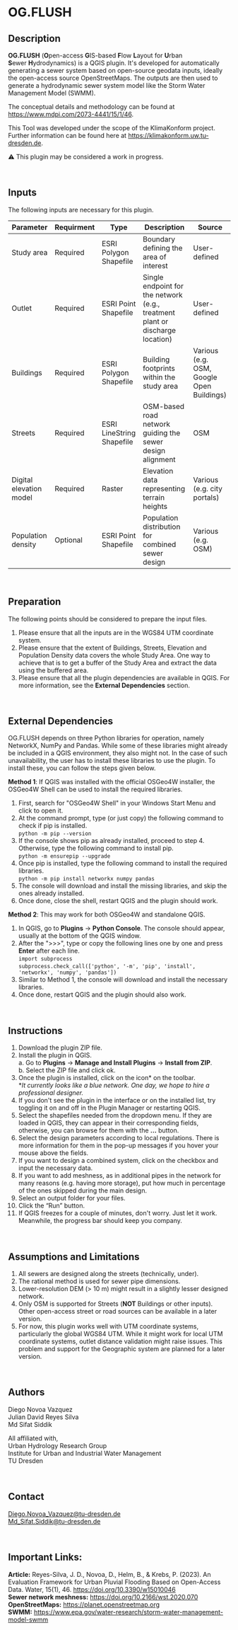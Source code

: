 # **OG.FLUSH**

## Description
**OG.FLUSH** (**O**pen-access **G**IS-based **F**low **L**ayout for **U**rban **S**ewer **H**ydrodynamics) is a QGIS plugin. It's developed for automatically generating a sewer system based on open-source geodata inputs, ideally the open-access source OpenStreetMaps. The outputs are then used to generate a hydrodynamic sewer system model like the Storm Water Management Model (SWMM).

The conceptual details and methodology can be found at https://www.mdpi.com/2073-4441/15/1/46.

This Tool was developed under the scope of the KlimaKonform project. Further information can be found here at https://klimakonform.uw.tu-dresden.de.

⚠️ This plugin may be considered a work in progress.


<br>

## Inputs
The following inputs are necessary for this plugin.


| Parameter | Requirment | Type | Description | Source |
| --- | --- | --- | --- | --- |
| Study area | Required | ESRI Polygon Shapefile | Boundary defining the area of interest | User-defined |
| Outlet | Required | ESRI Point Shapefile | Single endpoint for the network (e.g., treatment plant or discharge location) | User-defined |
| Buildings | Required | ESRI Polygon Shapefile | Building footprints within the study area | Various (e.g. OSM, Google Open Buildings) |
| Streets | Required | ESRI LineString Shapefile | OSM-based road network guiding the sewer design alignment | OSM |
| Digital elevation model | Required | Raster | Elevation data representing terrain heights | Various (e.g. city portals) |
| Population density | Optional | ESRI Point Shapefile | Population distribution for combined sewer design | Various (e.g. OSM) |


<br>

## Preparation
The following points should be considered to prepare the input files.
1.	Please ensure that all the inputs are in the WGS84 UTM coordinate system.
2.	Please ensure that the extent of Buildings, Streets, Elevation and Population Density data covers the whole Study Area. One way to achieve that is to get a buffer of the Study Area and extract the data using the buffered area.
3.	Please ensure that all the plugin dependencies are available in QGIS. For more information, see the **External Dependencies** section.


<br>

## External Dependencies
OG.FLUSH depends on three Python libraries for operation, namely NetworkX, NumPy and Pandas. While some of these libraries might already be included in a QGIS environment, they also might not. In the case of such unavailability, the user has to install these libraries to use the plugin. To install these, you can follow the steps given below.

**Method 1**: If QGIS was installed with the official OSGeo4W installer, the OSGeo4W Shell can be used to install the required libraries.  
1.  First, search for "OSGeo4W Shell" in your Windows Start Menu and click to open it.  
2.  At the command prompt, type (or just copy) the following command to check if pip is installed.  
    `python -m pip --version`  
3.  If the console shows pip as already installed, proceed to step 4. Otherwise, type the following command to install pip.  
    `python -m ensurepip --upgrade`  
4.  Once pip is installed, type the following command to install the required libraries.  
    `python -m pip install networkx numpy pandas`  
5.  The console will download and install the missing libraries, and skip the ones already installed.  
6.  Once done, close the shell, restart QGIS and the plugin should work.  

**Method 2**: This may work for both OSGeo4W and standalone QGIS.  
1.  In QGIS, go to **Plugins** → **Python Console**. The console should appear, usually at the bottom of the QGIS window.  
2.  After the ">>>", type or copy the following lines one by one and press **Enter** after each line.  
    `import subprocess`  
    `subprocess.check_call(['python', '-m', 'pip', 'install', 'networkx', 'numpy', 'pandas'])`  
3.  Similar to Method 1, the console will download and install the necessary libraries.  
4.  Once done, restart QGIS and the plugin should also work.


<br>

## Instructions
1.	Download the plugin ZIP file.  
2.	Install the plugin in QGIS.  
  a.	Go to **Plugins** → **Manage and Install Plugins** → **Install from ZIP**.  
  b.	Select the ZIP file and click ok.  
3.	Once the plugin is installed, click on the icon* on the toolbar.  
    **It currently looks like a blue network. One day, we hope to hire a professional designer.*  
4.	If you don't see the plugin in the interface or on the installed list, try toggling it on and off in the Plugin Manager or restarting QGIS.
5.	Select the shapefiles needed from the dropdown menu. If they are loaded in QGIS, they can appear in their corresponding fields, otherwise, you can browse for them with the **…** button.  
6.	Select the design parameters according to local regulations. There is more information for them in the pop-up messages if you hover your mouse above the fields.  
7.	If you want to design a combined system, click on the checkbox and input the necessary data.  
8.	If you want to add meshness, as in additional pipes in the network for many reasons (e.g. having more storage), put how much in percentage of the ones skipped during the main design.  
9.	Select an output folder for your files.  
10.	Click the “Run” button.  
11.	If QGIS freezes for a couple of minutes, don't worry. Just let it work. Meanwhile, the progress bar should keep you company.  


<br>

## Assumptions and Limitations
1.	All sewers are designed along the streets (technically, under).
2.	The rational method is used for sewer pipe dimensions.
3.	Lower-resolution DEM (> 10 m) might result in a slightly lesser designed network.
4.	Only OSM is supported for Streets (**NOT** Buildings or other inputs). Other open-access street or road sources can be available in a later version.
5.	For now, this plugin works well with UTM coordinate systems, particularly the global WGS84 UTM. While it might work for local UTM coordinate systems, outlet distance validation might raise issues. This problem and support for the Geographic system are planned for a later version.


<br>

## Authors
Diego Novoa Vazquez  
Julian David Reyes Silva  
Md Sifat Siddik  
  
All affiliated with,  
Urban Hydrology Research Group  
Institute for Urban and Industrial Water Management  
TU Dresden  


<br>

## Contact
Diego.Novoa_Vazquez@tu-dresden.de  
Md_Sifat.Siddik@tu-dresden.de  


<br>

## Important Links:
**Article:** Reyes-Silva, J. D., Novoa, D., Helm, B., & Krebs, P. (2023). An Evaluation Framework for Urban Pluvial Flooding Based on Open-Access Data. Water, 15(1), 46. https://doi.org/10.3390/w15010046  
**Sewer network meshness:** https://doi.org/10.2166/wst.2020.070  
**OpenStreetMaps:** https://planet.openstreetmap.org  
**SWMM:** https://www.epa.gov/water-research/storm-water-management-model-swmm
